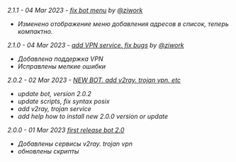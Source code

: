 

*2.1.1 - 04 Mar 2023 - [fix bot menu](https://github.com/ziwork/bypass_keenetic/releases/tag/2.1.1) by [@ziwork](https://github.com/ziwork)*
- *Изменено отображение меню добавления адресов в список, теперь компактно.*



*2.1.0 - 04 Mar 2023 - [add VPN service. fix bugs](https://github.com/ziwork/bypass_keenetic/releases/tag/2.1.0) by [@ziwork](https://github.com/ziwork)*
- *Добавлена поддержка VPN*
- *Исправлены мелкие ошибки*


*2.0.2 - 02 Mar 2023 - [NEW BOT. add v2ray. trojan vpn. etc](https://github.com/ziwork/bypass_keenetic/releases/tag/2.0.2)*
- *update bot, version 2.0.2*
- *update scripts, fix syntax posix*
- *add v2ray, trojan service*
- *add help how to install new 2.0.0 version or update*

*2.0.0 - 01 Mar 2023 [first release bot 2.0](https://github.com/ziwork/bypass_keenetic/releases/tag/2.0.0)*
- *Добавлены сервисы v2ray. trojan vpn*
- *обновлены скрипты*
